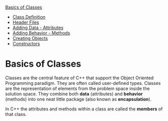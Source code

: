 [Basics of Classes](../basics_of_classes/readme.md)
* [Class Definition](../basics_of_classes/class_definition.md)
* [Header Files](../basics_of_classes/header_files.md)
* [Adding Data - Attributes](../basics_of_classes/attributes.md)
* [Adding Behavior - Methods](../basics_of_classes/methods.md)
* [Creating Objects](../basics_of_classes/creating_objects.md)
* [Constructors](../basics_of_classes/constructors.md)

# Basics of Classes

Classes are the central feature of C++ that support the Object Oriented Programming paradigm. They are often called user-defined types. Classes are the representation of elements from the problem space inside the solution space. They combine both **data** (attributes) and **behavior** (methods) into one neat little package (also known as **encapsulation**).

In C++ the attributes and methods within a class are called the **members** of that class.
